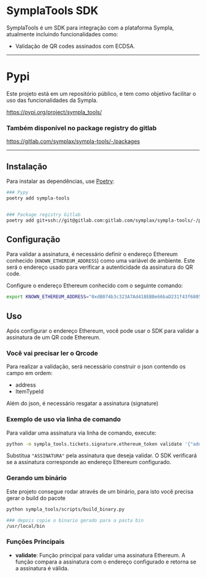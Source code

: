 # SymplaTools SDK

SymplaTools é um SDK para integração com a plataforma Sympla, atualmente incluindo funcionalidades como:

* Validação de QR codes assinados com ECDSA.

---

# Pypi

Este projeto está em um repositório público, e tem como objetivo facilitar o uso das funcionalidades da Sympla.

https://pypi.org/project/sympla_tools/

###  Também disponível no package registry do gitlab

https://gitlab.com/symplax/sympla-tools/-/packages

---

## Instalação

Para instalar as dependências, use [Poetry](https://python-poetry.org/):

```bash
### Pypy
poetry add sympla-tools


### Package registry Gitlab
poetry add git+ssh://git@gitlab.com:gitlab.com/symplax/sympla-tools/-/packages#0.1.5
```

## Configuração

Para validar a assinatura, é necessário definir o endereço Ethereum conhecido (`KNOWN_ETHEREUM_ADDRESS`) como uma variável de ambiente. Este será o endereço usado para verificar a autenticidade da assinatura do QR code.

Configure o endereço Ethereum conhecido com o seguinte comando:

```bash
export KNOWN_ETHEREUM_ADDRESS="0xdB074b3c323A7Ad418EBBe66baD231f43f680563"
```

## Uso

Após configurar o endereço Ethereum, você pode usar o SDK para validar a assinatura de um QR code Ethereum.


### Você vai precisar ler o Qrcode

Para realizar a validação, será necessário construir o json contendo os campo em ordem:

* address
* ItemTypeId

Além do json, é necessário resgatar a assinatura (signature)

### Exemplo de uso via linha de comando

Para validar uma assinatura via linha de comando, execute:

```bash
python -m sympla_tools.tickets.signature.ethereum_token validate '{"address": "0x3e3857e99BE213aA914942C6482c33161Df51E16", "ItemTypeId": "37884525610813"}' '0x1e6912e765694db61b5291c94469ba339f1b7da3e921d5c3acd8ced279565053120e3e866c0158fe0eeddefdd113303adc1e56e79a9f1503386251786d4881f31b'
```

Substitua `"ASSINATURA"` pela assinatura que deseja validar. O SDK verificará se a assinatura corresponde ao endereço Ethereum configurado.

### Gerando um binário 

Este projeto consegue rodar através de um binário, para isto você precisa gerar o build do pacote

```bash
python sympla_tools/scripts/build_binary.py

### depois copie o binario gerado para a pasta bin
/usr/local/bin
```

### Funções Principais

- **validate**: Função principal para validar uma assinatura Ethereum. A função compara a assinatura com o endereço configurado e retorna se a assinatura é válida.

